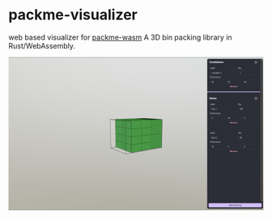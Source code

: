 # packme-visualizer

web based visualizer for [packme-wasm](https://github.com/adeyahya/packme-wasm) A 3D bin packing library in Rust/WebAssembly.

![Screenshot](screenshot.png "Screenshot")
